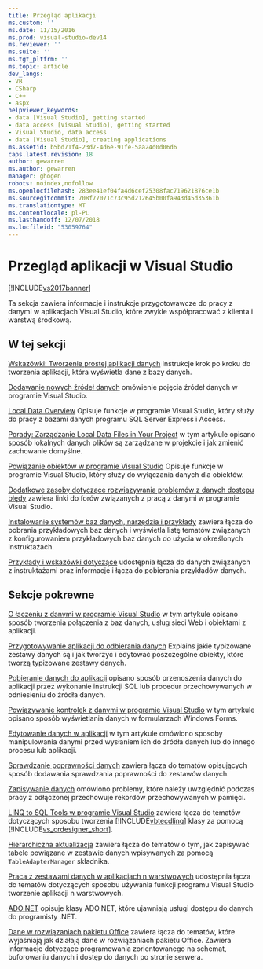 ```yaml
---
title: Przegląd aplikacji
ms.custom: ''
ms.date: 11/15/2016
ms.prod: visual-studio-dev14
ms.reviewer: ''
ms.suite: ''
ms.tgt_pltfrm: ''
ms.topic: article
dev_langs:
- VB
- CSharp
- C++
- aspx
helpviewer_keywords:
- data [Visual Studio], getting started
- data access [Visual Studio], getting started
- Visual Studio, data access
- data [Visual Studio], creating applications
ms.assetid: b5bd71f4-23d7-4d6e-91fe-5aa24d0d06d6
caps.latest.revision: 18
author: gewarren
ms.author: gewarren
manager: ghogen
robots: noindex,nofollow
ms.openlocfilehash: 283ee41ef04fa4d6cef25308fac719621876ce1b
ms.sourcegitcommit: 708f77071c73c95d212645b00fa943d45d35361b
ms.translationtype: MT
ms.contentlocale: pl-PL
ms.lasthandoff: 12/07/2018
ms.locfileid: "53059764"
---
```

# <a name="overview-of-data-applications-in-visual-studio"></a>Przegląd aplikacji w Visual Studio
[!INCLUDE[vs2017banner](../includes/vs2017banner.md)]

Ta sekcja zawiera informacje i instrukcje przygotowawcze do pracy z danymi w aplikacjach Visual Studio, które zwykle współpracować z klienta i warstwą środkową.

## <a name="in-this-section"></a>W tej sekcji
 [Wskazówki: Tworzenie prostej aplikacji danych](http://msdn.microsoft.com/library/c5d0968c-d86f-4ae9-a2e1-871f208a3bb3) instrukcje krok po kroku do tworzenia aplikacji, która wyświetla dane z bazy danych.

 [Dodawanie nowych źródeł danych](../data-tools/add-new-data-sources.md) omówienie pojęcia źródeł danych w programie Visual Studio.

 [Local Data Overview](../data-tools/local-data-overview.md) Opisuje funkcje w programie Visual Studio, który służy do pracy z bazami danych programu SQL Server Express i Access.

 [Porady: Zarządzanie Local Data Files in Your Project](../data-tools/how-to-manage-local-data-files-in-your-project.md) w tym artykule opisano sposób lokalnych danych plików są zarządzane w projekcie i jak zmienić zachowanie domyślne.

 [Powiązanie obiektów w programie Visual Studio](../data-tools/bind-objects-in-visual-studio.md) Opisuje funkcje w programie Visual Studio, który służy do wyłączania danych dla obiektów.

 [Dodatkowe zasoby dotyczące rozwiązywania problemów z danych dostępu błędy](../data-tools/additional-resources-for-troubleshooting-data-access-errors.md) zawiera linki do forów związanych z pracą z danymi w programie Visual Studio.

 [Instalowanie systemów baz danych, narzędzia i przykłady](../data-tools/installing-database-systems-tools-and-samples.md) zawiera łącza do pobrania przykładowych baz danych i wyświetla listę tematów związanych z konfigurowaniem przykładowych baz danych do użycia w określonych instruktażach.

 [Przykłady i wskazówki dotyczące](../data-tools/data-applications-samples-and-walkthroughs.md) udostępnia łącza do danych związanych z instruktażami oraz informacje i łącza do pobierania przykładów danych.

## <a name="related-sections"></a>Sekcje pokrewne
 [O łączeniu z danymi w programie Visual Studio](../data-tools/connecting-to-data-in-visual-studio.md) w tym artykule opisano sposób tworzenia połączenia z baz danych, usług sieci Web i obiektami z aplikacji.

 [Przygotowywanie aplikacji do odbierania danych](http://msdn.microsoft.com/library/c17bdb7e-c234-4f2f-9582-5e55c27356ad) Explains jakie typizowane zestawy danych są i jak tworzyć i edytować poszczególne obiekty, które tworzą typizowane zestawy danych.

 [Pobieranie danych do aplikacji](../data-tools/fetching-data-into-your-application.md) opisano sposób przenoszenia danych do aplikacji przez wykonanie instrukcji SQL lub procedur przechowywanych w odniesieniu do źródła danych.

 [Powiązywanie kontrolek z danymi w programie Visual Studio](../data-tools/bind-controls-to-data-in-visual-studio.md) w tym artykule opisano sposób wyświetlania danych w formularzach Windows Forms.

 [Edytowanie danych w aplikacji](../data-tools/editing-data-in-your-application.md) w tym artykule omówiono sposoby manipulowania danymi przed wysłaniem ich do źródła danych lub do innego procesu lub aplikacji.

 [Sprawdzanie poprawności danych](http://msdn.microsoft.com/library/b3a9ee4e-5d4d-4411-9c56-c811f2b4ee7e) zawiera łącza do tematów opisujących sposób dodawania sprawdzania poprawności do zestawów danych.

 [Zapisywanie danych](../data-tools/saving-data.md) omówiono problemy, które należy uwzględnić podczas pracy z odłączonej przechowuje rekordów przechowywanych w pamięci.

 [LINQ to SQL Tools w programie Visual Studio](../data-tools/linq-to-sql-tools-in-visual-studio2.md) zawiera łącza do tematów dotyczących sposobu tworzenia [!INCLUDE[vbtecdlinq](../includes/vbtecdlinq-md.md)] klasy za pomocą [!INCLUDE[vs_ordesigner_short](../includes/vs-ordesigner-short-md.md)].

 [Hierarchiczna aktualizacja](../data-tools/hierarchical-update.md) zawiera łącza do tematów o tym, jak zapisywać tabele powiązane w zestawie danych wpisywanych za pomocą `TableAdapterManager` składnika.

 [Praca z zestawami danych w aplikacjach n warstwowych](../data-tools/work-with-datasets-in-n-tier-applications.md) udostępnia łącza do tematów dotyczących sposobu używania funkcji programu Visual Studio tworzenie aplikacji n warstwowych.

 [ADO.NET](http://msdn.microsoft.com/library/5b96ed06-9759-4966-a797-a1d5f6ee50ca) opisuje klasy ADO.NET, które ujawniają usługi dostępu do danych do programisty .NET.

 [Dane w rozwiązaniach pakietu Office](http://msdn.microsoft.com/library/8478c095-864b-4ed3-8a70-1fc19b411c6a) zawiera łącza do tematów, które wyjaśniają jak działają dane w rozwiązaniach pakietu Office. Zawiera informacje dotyczące programowania zorientowanego na schemat, buforowaniu danych i dostęp do danych po stronie serwera.